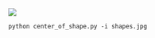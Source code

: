<img src="https://github.com/Furkan-Gulsen/OpenCV-Projects/blob/master/Center%20Of%20Contour/center_of_contour.gif" />

```
python center_of_shape.py -i shapes.jpg
```
